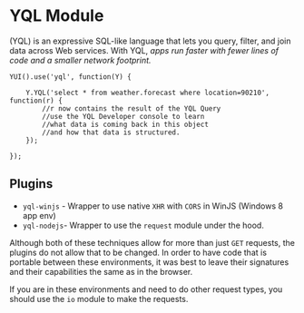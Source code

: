 YQL Module
==========

(YQL) is an expressive SQL-like language that lets you query, 
filter, and join data across Web services. With YQL, *apps run
faster with fewer lines of code and a smaller network footprint.* 


    YUI().use('yql', function(Y) {

        Y.YQL('select * from weather.forecast where location=90210', function(r) {
            //r now contains the result of the YQL Query
            //use the YQL Developer console to learn
            //what data is coming back in this object
            //and how that data is structured.
        });

    });


Plugins
-------

   * `yql-winjs` - Wrapper to use native `XHR` with `CORS` in WinJS (Windows 8 app env)
   * `yql-nodejs`- Wrapper to use the `request` module under the hood.

Although both of these techniques allow for more than just `GET` requests, the
plugins do not allow that to be changed. In order to have code that is portable
between these environments, it was best to leave their signatures and their
capabilities the same as in the browser.

If you are in these environments and need to do other request types, you should
use the `io` module to make the requests.
